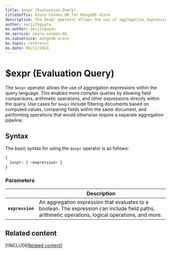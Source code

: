```yaml
---
title: $expr (Evaluation Query)
titleSuffix: Azure Cosmos DB for MongoDB vCore
description: The $expr operator allows the use of aggregation expressions within the query language.
author: avijitkgupta
ms.author: avijitgupta
ms.service: azure-cosmos-db
ms.subservice: mongodb-vcore
ms.topic: reference
ms.date: 09/11/2024
---
```


# $expr (Evaluation Query)

The `$expr` operator allows the use of aggregation expressions within the query language. This enables more complex queries by allowing field comparisons, arithmetic operations, and other expressions directly within the query. Use cases for `$expr` include filtering documents based on computed values, comparing fields within the same document, and performing operations that would otherwise require a separate aggregation pipeline.

## Syntax

The basic syntax for using the `$expr` operator is as follows:

```javascript
{
  $expr: { <expression> }
}
```

### Parameters

| | Description |
| --- | --- |
| **`expression`** | An aggregation expression that evaluates to a boolean. The expression can include field paths, arithmetic operations, logical operations, and more. |

## Related content

[!INCLUDE[Related content](../includes/related-content.md)]
